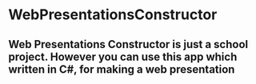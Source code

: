 # WebPresentationsConstructor
## Web Presentations Constructor is just a school project. However you can use this app which written in C#, for making a web presentation
